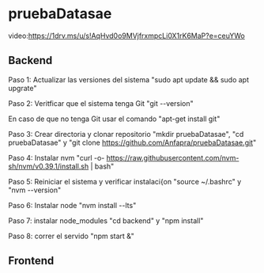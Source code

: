 # pruebaDatasae
video:https://1drv.ms/u/s!AqHvd0o9MVjfrxmpcLi0X1rK6MaP?e=ceuYWo

## Backend

Paso 1: Actualizar las versiones del sistema
"sudo apt update && sudo apt upgrate"

Paso 2: Veritficar que el sistema tenga Git
"git --version"

En caso de que no tenga Git usar el comando "apt-get install git"

Paso 3: Crear directoria y clonar repositorio
"mkdir pruebaDatasae", "cd pruebaDatasae" y "git clone https://github.com/Anfapra/pruebaDatasae.git"

Paso 4: Instalar nvm
"curl -o- https://raw.githubusercontent.com/nvm-sh/nvm/v0.39.1/install.sh | bash"

Paso 5: Reiniciar el sistema y verificar instalaci{on
"source ~/.bashrc" y "nvm --version"

Paso 6: Instalar node
"nvm install --lts"

Paso 7: instalar node_modules
"cd backend" y "npm install"

Paso 8: correr el servido
"npm start &"

## Frontend

